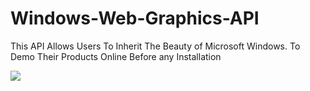 # Windows-Web-Graphics-API
This API Allows Users To Inherit The Beauty of Microsoft Windows. To Demo Their Products Online Before any Installation

![](https://firebasestorage.googleapis.com/v0/b/allpdfs-25c82.appspot.com/o/LOGO.png?alt=media&token=edd60be5-2b29-49aa-b750-d374477a63b5)
